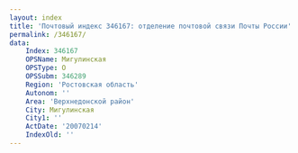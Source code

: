 ```yaml
---
layout: index
title: 'Почтовый индекс 346167: отделение почтовой связи Почты России'
permalink: /346167/
data:
    Index: 346167
    OPSName: Мигулинская
    OPSType: О
    OPSSubm: 346289
    Region: 'Ростовская область'
    Autonom: ''
    Area: 'Верхнедонской район'
    City: Мигулинская
    City1: ''
    ActDate: '20070214'
    IndexOld: ''
---
```

